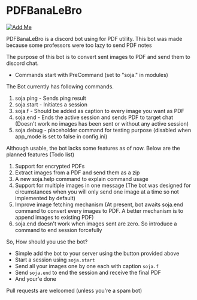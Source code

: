 # PDFBanaLeBro

[![Add Me](https://img.shields.io/badge/Discord-7289DA?style=for-the-badge&logo=discord&logoColor=white)](https://discord.com/api/oauth2/authorize?client_id=933041693970800691&permissions=8&scope=bot)

PDFBanaLeBro is a discord bot using for PDF utility.
This bot was made because some professors were too lazy to send PDF notes

The purpose of this bot is to convert sent images to PDF and send them to discord chat.

* Commands start with PreCommand (set to "soja." in modules)

The Bot currently has following commands.
1. soja.ping - Sends ping result
2. soja.start - Initiates a session
3. soja.f - Should be added as caption to every image you want as PDF
4. soja.end - Ends the active session and sends PDF to target chat (Doesn't work no images has been sent or without any active session)
5. soja.debug - placeholder command for testing purpose (disabled when app_mode is set to false in config.ini)

Although usable, the bot lacks some features as of now. Below are the planned features (Todo list)
1. Support for encrypted PDFs
2. Extract images from a PDF and send them as a zip
3. A new soja.help command to explain command usage
4. Support for multiple images in one message (The bot was designed for circumstances when you will only send one image at a time so not implemented by default)
5. Improve image fetching mechanism (At present, bot awaits soja.end command to convert every images to PDF. A better mechanism is to append images to existing PDF)
6. soja.end doesn't work when images sent are zero. So introduce a command to end session forcefully

So, How should you use the bot?
- Simple add the bot to your server using the button provided above
- Start a session using ```soja.start```
- Send all your images one by one each with caption ```soja.f```
- Send ```soja.end``` to end the session and receive the final PDF
- And your'e done

Pull requests are welcomed (unless you're a spam bot)